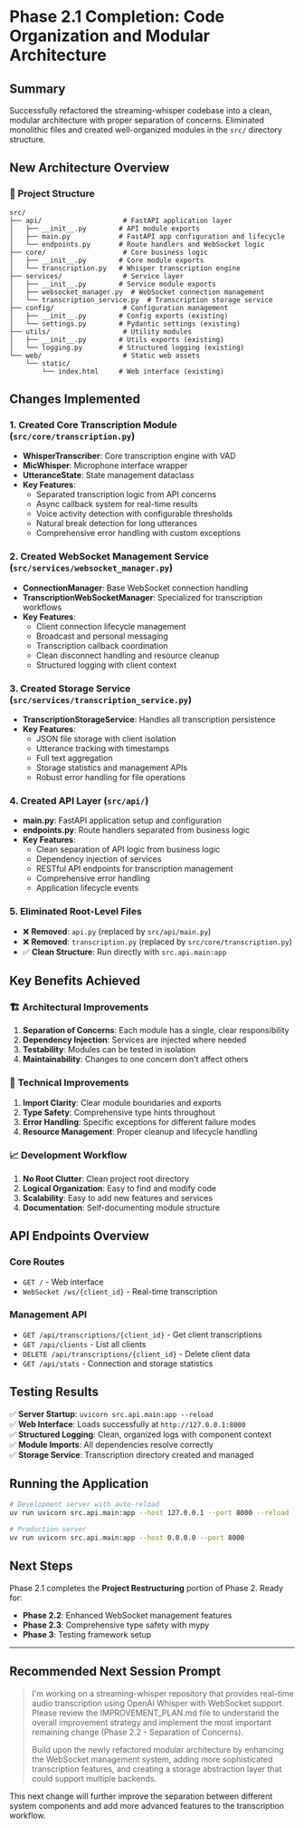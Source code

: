 # Phase 2.1 Completion: Code Organization and Modular Architecture

## Summary
Successfully refactored the streaming-whisper codebase into a clean, modular architecture with proper separation of concerns. Eliminated monolithic files and created well-organized modules in the `src/` directory structure.

## New Architecture Overview

### 📁 Project Structure
```
src/
├── api/                    # FastAPI application layer
│   ├── __init__.py        # API module exports
│   ├── main.py            # FastAPI app configuration and lifecycle
│   └── endpoints.py       # Route handlers and WebSocket logic
├── core/                   # Core business logic
│   ├── __init__.py        # Core module exports
│   └── transcription.py   # Whisper transcription engine
├── services/               # Service layer
│   ├── __init__.py        # Service module exports
│   ├── websocket_manager.py  # WebSocket connection management
│   └── transcription_service.py  # Transcription storage service
├── config/                 # Configuration management
│   ├── __init__.py        # Config exports (existing)
│   └── settings.py        # Pydantic settings (existing)
├── utils/                  # Utility modules
│   ├── __init__.py        # Utils exports (existing)
│   └── logging.py         # Structured logging (existing)
└── web/                    # Static web assets
    └── static/
        └── index.html     # Web interface (existing)
```

## Changes Implemented

### 1. Created Core Transcription Module (`src/core/transcription.py`)
- **WhisperTranscriber**: Core transcription engine with VAD
- **MicWhisper**: Microphone interface wrapper
- **UtteranceState**: State management dataclass
- **Key Features**:
  - Separated transcription logic from API concerns
  - Async callback system for real-time results
  - Voice activity detection with configurable thresholds
  - Natural break detection for long utterances
  - Comprehensive error handling with custom exceptions

### 2. Created WebSocket Management Service (`src/services/websocket_manager.py`)
- **ConnectionManager**: Base WebSocket connection handling
- **TranscriptionWebSocketManager**: Specialized for transcription workflows
- **Key Features**:
  - Client connection lifecycle management
  - Broadcast and personal messaging
  - Transcription callback coordination
  - Clean disconnect handling and resource cleanup
  - Structured logging with client context

### 3. Created Storage Service (`src/services/transcription_service.py`)
- **TranscriptionStorageService**: Handles all transcription persistence
- **Key Features**:
  - JSON file storage with client isolation
  - Utterance tracking with timestamps
  - Full text aggregation
  - Storage statistics and management APIs
  - Robust error handling for file operations

### 4. Created API Layer (`src/api/`)
- **main.py**: FastAPI application setup and configuration
- **endpoints.py**: Route handlers separated from business logic
- **Key Features**:
  - Clean separation of API logic from business logic
  - Dependency injection of services
  - RESTful API endpoints for transcription management
  - Comprehensive error handling
  - Application lifecycle events

### 5. Eliminated Root-Level Files
- ❌ **Removed**: `api.py` (replaced by `src/api/main.py`)
- ❌ **Removed**: `transcription.py` (replaced by `src/core/transcription.py`)
- ✅ **Clean Structure**: Run directly with `src.api.main:app`

## Key Benefits Achieved

### 🏗️ **Architectural Improvements**
1. **Separation of Concerns**: Each module has a single, clear responsibility
2. **Dependency Injection**: Services are injected where needed
3. **Testability**: Modules can be tested in isolation
4. **Maintainability**: Changes to one concern don't affect others

### 🔧 **Technical Improvements**
1. **Import Clarity**: Clear module boundaries and exports
2. **Type Safety**: Comprehensive type hints throughout
3. **Error Handling**: Specific exceptions for different failure modes
4. **Resource Management**: Proper cleanup and lifecycle handling

### 📈 **Development Workflow**
1. **No Root Clutter**: Clean project root directory
2. **Logical Organization**: Easy to find and modify code
3. **Scalability**: Easy to add new features and services
4. **Documentation**: Self-documenting module structure

## API Endpoints Overview

### Core Routes
- `GET /` - Web interface
- `WebSocket /ws/{client_id}` - Real-time transcription

### Management API
- `GET /api/transcriptions/{client_id}` - Get client transcriptions
- `GET /api/clients` - List all clients
- `DELETE /api/transcriptions/{client_id}` - Delete client data
- `GET /api/stats` - Connection and storage statistics

## Testing Results
✅ **Server Startup**: `uvicorn src.api.main:app --reload`  
✅ **Web Interface**: Loads successfully at `http://127.0.0.1:8000`  
✅ **Structured Logging**: Clean, organized logs with component context  
✅ **Module Imports**: All dependencies resolve correctly  
✅ **Storage Service**: Transcription directory created and managed  

## Running the Application
```bash
# Development server with auto-reload
uv run uvicorn src.api.main:app --host 127.0.0.1 --port 8000 --reload

# Production server
uv run uvicorn src.api.main:app --host 0.0.0.0 --port 8000
```

## Next Steps
Phase 2.1 completes the **Project Restructuring** portion of Phase 2. Ready for:
- **Phase 2.2**: Enhanced WebSocket management features
- **Phase 2.3**: Comprehensive type safety with mypy
- **Phase 3**: Testing framework setup

---

## Recommended Next Session Prompt

> I'm working on a streaming-whisper repository that provides real-time audio transcription using OpenAI Whisper with WebSocket support. Please review the IMPROVEMENT_PLAN.md file to understand the overall improvement strategy and implement the most important remaining change (Phase 2.2 - Separation of Concerns).
> 
> Build upon the newly refactored modular architecture by enhancing the WebSocket management system, adding more sophisticated transcription features, and creating a storage abstraction layer that could support multiple backends.

This next change will further improve the separation between different system components and add more advanced features to the transcription workflow.